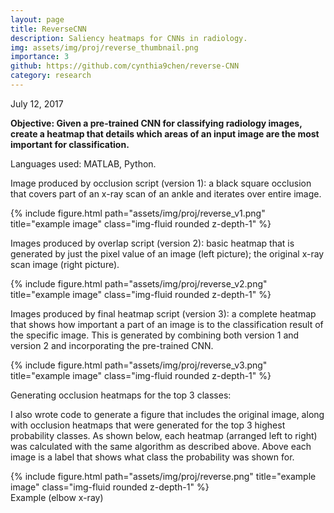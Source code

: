 ```yaml
---
layout: page
title: ReverseCNN
description: Saliency heatmaps for CNNs in radiology.
img: assets/img/proj/reverse_thumbnail.png
importance: 3
github: https://github.com/cynthia9chen/reverse-CNN
category: research
---
```


<!-- https://docs.google.com/document/d/1nlTzhBqsH08EW5pw6BPjItdNZZqnVVDIfi1HAb0XoQA/edit#heading=h.ethmyocbc4cz -->

July 12, 2017

<b>Objective: Given a pre-trained CNN for classifying radiology images, create a heatmap that details which areas of an input image are the most important for classification.</b>

Languages used: MATLAB, Python.

Image produced by occlusion script (version 1): a black square occlusion that covers part of an x-ray scan of an ankle and iterates over entire image.

<div class="row justify-content-sm-center">
    <div class="col-sm-4 mt-3 mt-md-0">
        {% include figure.html path="assets/img/proj/reverse_v1.png" title="example image" class="img-fluid rounded z-depth-1" %}
    </div>
</div>

Images produced by overlap script (version 2): basic heatmap that is generated by just the pixel value of an image (left picture); the original x-ray scan image (right picture).
<div class="row justify-content-sm-center">
    <div class="col-sm-8 mt-3 mt-md-0">
        {% include figure.html path="assets/img/proj/reverse_v2.png" title="example image" class="img-fluid rounded z-depth-1" %}
    </div>
</div>

Images produced by final heatmap script (version 3): a complete heatmap that shows how important a part of an image is to the classification result of the specific image. This is generated by combining both version 1 and version 2 and incorporating the pre-trained CNN.
<div class="row justify-content-sm-center">
    <div class="col-sm-8 mt-3 mt-md-0">
        {% include figure.html path="assets/img/proj/reverse_v3.png" title="example image" class="img-fluid rounded z-depth-1" %}
    </div>
</div>

<!-- Original Image
Heatmap
Classification 


Foot, Lateral


Ankle, Lateral


Elbow, Lateral


Ankle, AP -->


Generating occlusion heatmaps for the top 3 classes:

I also wrote code to generate a figure that includes the original image, along with occlusion heatmaps that were generated for the top 3 highest probability classes. As shown below, each heatmap (arranged left to right) was calculated with the same algorithm as described above. Above each image is a label that shows what class the probability was shown for.


<div class="row justify-content-sm-center">
    <div class="col-sm-10 mt-3 mt-md-0">
        {% include figure.html path="assets/img/proj/reverse.png" title="example image" class="img-fluid rounded z-depth-1" %}
    </div>
</div>
<div class="caption">
    Example (elbow x-ray)
</div>